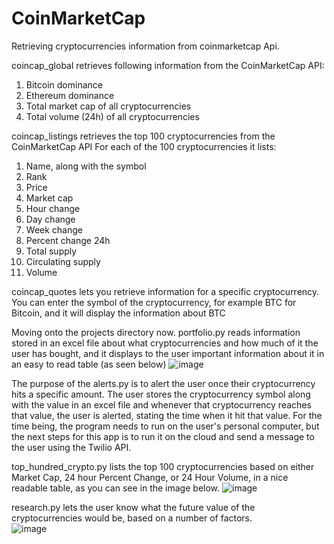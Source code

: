 # CoinMarketCap
Retrieving cryptocurrencies information from coinmarketcap Api. 

coincap_global retrieves following information from the CoinMarketCap API:
1) Bitcoin dominance
2) Ethereum dominance
3) Total market cap of all cryptocurrencies
4) Total volume (24h) of all cryptocurrencies


coincap_listings retrieves the top 100 cryptocurrencies from the CoinMarketCap API
For each of the 100 cryptocurrencies it lists:
1) Name, along with the symbol
2) Rank
3) Price
4) Market cap
5) Hour change
6) Day change
7) Week change
8) Percent change 24h
9) Total supply
10) Circulating supply
11) Volume

coincap_quotes lets you retrieve information for a specific cryptocurrency. You can enter the symbol of the cryptocurrency, for example BTC for Bitcoin, and it will display the information about BTC

Moving onto the projects directory now.
portfolio.py reads information stored in an excel file about what cryptocurrencies and how much of it the user has bought, and it displays to the user important information about it in an easy to read table (as seen below)
![image](https://user-images.githubusercontent.com/55329336/213912283-88066dd1-46a9-4003-8ba5-5b3495eaf965.png)

The purpose of the alerts.py is to alert the user once their cryptocurrency hits a specific amount. The user stores the cryptocurrency symbol along with the value in an excel file and whenever that cryptocurrency reaches that value, the user is alerted, stating the time when it hit that value. 
For the time being, the program needs to run on the user's personal computer, but the next steps for this app is to run it on the cloud and send a message to the user using the Twilio API.

top_hundred_crypto.py lists the top 100 cryptocurrencies based on either Market Cap, 24 hour Percent Change, or 24 Hour Volume, in a nice readable table, as you can see in the image below.
![image](https://user-images.githubusercontent.com/55329336/213912644-aa5c23fb-cbdf-4bc3-8cf9-54a47cb99b35.png)

research.py lets the user know what the future value of the cryptocurrencies would be, based on a number of factors.  
![image](https://user-images.githubusercontent.com/55329336/213912872-7f6cf438-4949-4b86-a374-3180709dbe55.png)
